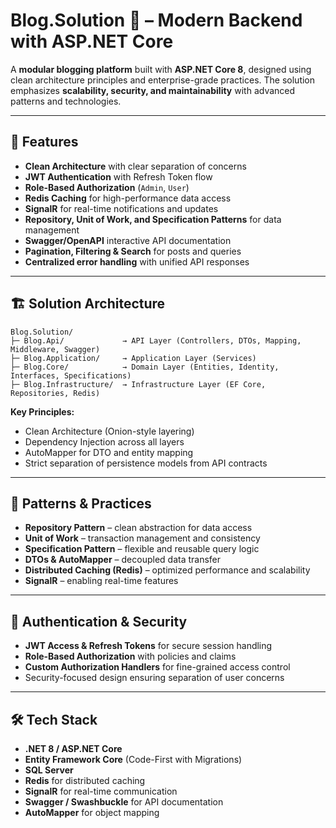 # Blog.Solution 📝 – Modern Backend with ASP.NET Core

A **modular blogging platform** built with **ASP.NET Core 8**, designed using clean architecture principles and enterprise-grade practices. The solution emphasizes **scalability, security, and maintainability** with advanced patterns and technologies.  

---

## 🚀 Features  
- **Clean Architecture** with clear separation of concerns  
- **JWT Authentication** with Refresh Token flow  
- **Role-Based Authorization** (`Admin`, `User`)  
- **Redis Caching** for high-performance data access  
- **SignalR** for real-time notifications and updates  
- **Repository, Unit of Work, and Specification Patterns** for data management  
- **Swagger/OpenAPI** interactive API documentation  
- **Pagination, Filtering & Search** for posts and queries  
- **Centralized error handling** with unified API responses  

---

## 🏗️ Solution Architecture  

```
Blog.Solution/
├─ Blog.Api/             → API Layer (Controllers, DTOs, Mapping, Middleware, Swagger)
├─ Blog.Application/     → Application Layer (Services)
├─ Blog.Core/            → Domain Layer (Entities, Identity, Interfaces, Specifications)
├─ Blog.Infrastructure/  → Infrastructure Layer (EF Core, Repositories, Redis)
```


**Key Principles:**  
- Clean Architecture (Onion-style layering)  
- Dependency Injection across all layers  
- AutoMapper for DTO and entity mapping  
- Strict separation of persistence models from API contracts  

---

## 📐 Patterns & Practices  
- **Repository Pattern** – clean abstraction for data access  
- **Unit of Work** – transaction management and consistency  
- **Specification Pattern** – flexible and reusable query logic  
- **DTOs & AutoMapper** – decoupled data transfer  
- **Distributed Caching (Redis)** – optimized performance and scalability  
- **SignalR** – enabling real-time features  

---

## 🔑 Authentication & Security  
- **JWT Access & Refresh Tokens** for secure session handling  
- **Role-Based Authorization** with policies and claims  
- **Custom Authorization Handlers** for fine-grained access control  
- Security-focused design ensuring separation of user concerns  

---

## 🛠️ Tech Stack  
- **.NET 8 / ASP.NET Core**  
- **Entity Framework Core** (Code-First with Migrations)  
- **SQL Server**  
- **Redis** for distributed caching  
- **SignalR** for real-time communication  
- **Swagger / Swashbuckle** for API documentation  
- **AutoMapper** for object mapping  

